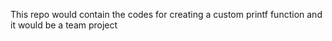 This repo would contain the codes for creating a custom printf function and it would be a team project
